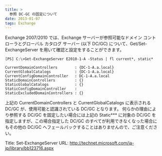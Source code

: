 ```yaml
---
title: >
  参照 DC-GC の固定について
date: 2013-01-07
tags: Exchange
---
```

Exchange 2007/2010 では、Exchange サーバーが参照可能なドメイン コントローラとグローバル カタログ サーバー (以下 DC/GC) について、Get/Set-ExchangeServer を用いて確認と設定をすることができます。

```
[PS] C:\>Get-ExchangeServer E2010-1-A -Status | fl current*, static*

CurrentDomainControllers        : {DC-1-A.a.local}
CurrentGlobalCatalogs           : {DC-1-A.a.local}
CurrentConfigDomainController   : DC-1-A.a.local
StaticDomainControllers         : {}
StaticGlobalCatalogs            : {}
StaticConfigDomainController    :
StaticExcludedDomainControllers : {}
```

上記の CurrentDomainControllers と CurrentGlobalCatalogs  に表示される DC/GC が、使用可能と認識されている DC/GC となります。
何らかの理由により参照する DC/GC を固定したい場合には上記の Static*** に対象の DC/GC を指定しますが、この場合指定した DC/GC のすべてが利用できなくなった場合にもその他の DC/GC へフェールバックすることはありませんので、ご注意ください。

Title: Set-ExchangeServer
URL: http://technet.microsoft.com/ja-jp/library/bb123716.aspx